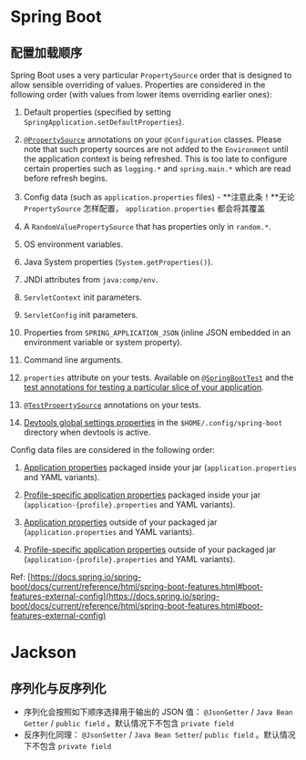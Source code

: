 # Spring Boot
## 配置加载顺序
Spring Boot uses a very particular `PropertySource` order that is designed to allow sensible overriding of values. Properties are considered in the following order (with values from lower items overriding earlier ones):

1. Default properties (specified by setting `SpringApplication.setDefaultProperties`).

1. [`@PropertySource`](https://docs.spring.io/spring/docs/5.3.4/javadoc-api/org/springframework/context/annotation/PropertySource.html) annotations on your `@Configuration` classes. Please note that such property sources are not added to the `Environment` until the application context is being refreshed. This is too late to configure certain properties such as `logging.*` and `spring.main.*` which are read before refresh begins.

1. Config data (such as `application.properties` files) - **注意此条！**无论 `PropertySource` 怎样配置， `application.properties` 都会将其覆盖
1. A `RandomValuePropertySource` that has properties only in `random.*`.

1. OS environment variables.

1. Java System properties (`System.getProperties()`).

1. JNDI attributes from `java:comp/env`.

1. `ServletContext` init parameters.

1. `ServletConfig` init parameters.

1. Properties from `SPRING_APPLICATION_JSON` (inline JSON embedded in an environment variable or system property).

1. Command line arguments.

1. `properties` attribute on your tests. Available on [`@SpringBootTest`](https://docs.spring.io/spring-boot/docs/2.4.3/api/org/springframework/boot/test/context/SpringBootTest.html) and the [test annotations for testing a particular slice of your application](https://docs.spring.io/spring-boot/docs/current/reference/html/spring-boot-features.html#boot-features-testing-spring-boot-applications-testing-autoconfigured-tests).

1. [`@TestPropertySource`](https://docs.spring.io/spring/docs/5.3.4/javadoc-api/org/springframework/test/context/TestPropertySource.html) annotations on your tests.

1. [Devtools global settings properties](https://docs.spring.io/spring-boot/docs/current/reference/html/using-spring-boot.html#using-boot-devtools-globalsettings) in the `$HOME/.config/spring-boot` directory when devtools is active.



Config data files are considered in the following order:

1. [Application properties](https://docs.spring.io/spring-boot/docs/current/reference/html/spring-boot-features.html#boot-features-external-config-files) packaged inside your jar (`application.properties` and YAML variants).

1. [Profile-specific application properties](https://docs.spring.io/spring-boot/docs/current/reference/html/spring-boot-features.html#boot-features-external-config-files-profile-specific) packaged inside your jar (`application-{profile}.properties` and YAML variants).

1. [Application properties](https://docs.spring.io/spring-boot/docs/current/reference/html/spring-boot-features.html#boot-features-external-config-files) outside of your packaged jar (`application.properties` and YAML variants).

1. [Profile-specific application properties](https://docs.spring.io/spring-boot/docs/current/reference/html/spring-boot-features.html#boot-features-external-config-files-profile-specific) outside of your packaged jar (`application-{profile}.properties` and YAML variants).



Ref: [https://docs.spring.io/spring-boot/docs/current/reference/html/spring-boot-features.html#boot-features-external-config](https://docs.spring.io/spring-boot/docs/current/reference/html/spring-boot-features.html#boot-features-external-config)


# Jackson
## 序列化与反序列化

- 序列化会按照如下顺序选择用于输出的 JSON 值： `@JsonGetter` / `Java Bean Getter` / `public field` 。默认情况下不包含 `private field` 
- 反序列化同理： `@JsonSetter` / `Java Bean Setter`/ `public field` 。默认情况下不包含 `private field`

